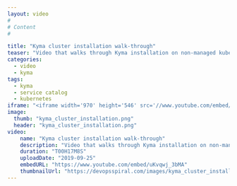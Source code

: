 ```yaml
---
layout: video
#
# Content
#

title: "Kyma cluster installation walk-through"
teaser: "Video that walks through Kyma installation on non-managed kubernetes cluster. Poviding some basic hints on installation configuration, process and troubleshooting. Prepared as part of talk 'Cloud Lego with Kyma'."
categories:
  - video
  - kyma
tags:
  - kyma
  - service catalog
  - kubernetes
iframe: "<iframe width='970' height='546' src='//www.youtube.com/embed/uKvqwj_3bMA' frameborder='0' allowfullscreen></iframe>"
image:
  thumb: "kyma_cluster_installation.png"
  header: "kyma_cluster_installation.png"
video:
    name: "Kyma cluster installation walk-through"
    description: "Video that walks through Kyma installation on non-managed kubernetes cluster. Poviding some basic hints on installation configuration, process and troubleshooting"
    duration: "T00H17M8S"
    uploadDate: "2019-09-25"
    embedURL: "https://www.youtube.com/embed/uKvqwj_3bMA"
    thumbnailUrl: "https://devopsspiral.com/images/kyma_cluster_installation.png"
---
```

